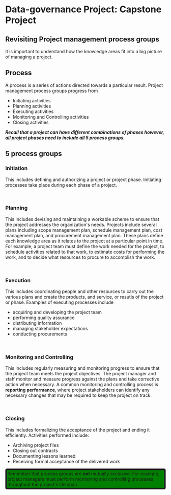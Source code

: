 # Data-governance Project: Capstone Project

## Revisiting Project management process groups
It is important to understand how the knowledge areas fit into a big picture of managing a project.

## Process
A process is a series of actions directed towards a particular result. Project management process groups progress from
- Initiating activities
- Planning activities
- Executing activities
- Monitoring and Controlling activities
- Closing activities

***Recall that a project can have different combinations of phases however, all project phases need to include all 5 process groups.***

## 5 process groups
### Initiation
This includes defining and authorizing a project or project phase. Initiating processes take place during each phase of a project.

<br/>

### Planning
This includes devising and maintaining a workable scheme to ensure that the project addresses the organization's needs. Projects include several plans including scope management plan, schedule management plan, cost management plan, and procurement management plan. These plans define each knowledge area as it relates to the project at a particular point in time. For example, a project team must define the work needed for the project, to schedule activities related to that work, to estimate costs for performing the work, and to decide what resources to procure to accomplish the work.

<br/>

### Execution
This includes coordinating people and other resources to carry out the various plans and create the products, and service, or resutls of the project or phase. Examples of executing processes include 
- acquiring and developing the project team
- performing quality assurance
- distributing information
- managing stakeholder expectations
- conducting procurements

<br/>

### Monitoring and Controlling
This includes regularly measuring and monitoring progress to ensure that the project team meets the project objectives. The project manager and staff monitor and measure progress against the plans and take corrective action when necessary. A common monitoring and controlling process is **reporting performance**, where project stakeholders can identify any necessary changes that may be required to keep the project on track.

<br/>

### Closing
This includes formalizing the acceptance of the project and ending it efficiently. Activities performed include:
- Archiving project files
- Closing out contracts
- Documenting lessons learned
- Receiving formal acceptance of the delivered work

<p style="background: green; border-style: solid; border-width: 5px; border-radius: 5px; padding: 2px 1.5px">Remember that process groups are <b>not</b> mutually exclusive. For example, project managers must perform monitoring and controlling processes throughout the project's life span</p>
